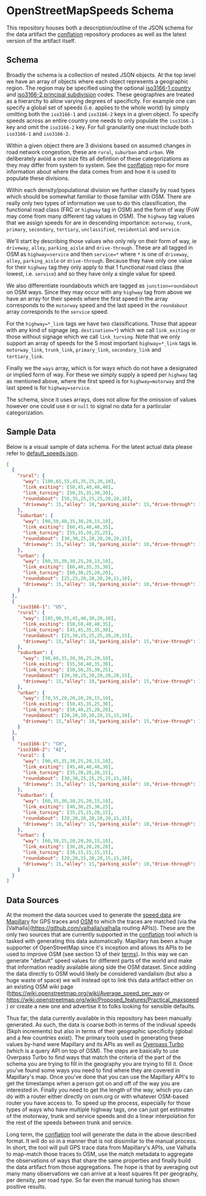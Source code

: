 # OpenStreetMapSpeeds Schema

This repository houses both a description/outline of the JSON schema for the data artifact the [conflation](https://github.com/OpenStreetMapSpeeds/conflation) repository produces as well as the latest version of the artifact itself.

## Schema

Broadly the schema is a collection of nested JSON objects. At the top level we have an array of objects where each object represents a geographic region. The region may be specified using the optional [iso3166-1 country](https://en.wikipedia.org/wiki/ISO_3166-1) and [iso3166-2 principal subdivision](https://en.wikipedia.org/wiki/ISO_3166-2) codes. These geographies are treated as a hierarchy to allow varying degrees of specificity. For example one can specify a global set of speeds (i.e. applies to the whole world) by simply omitting both the `iso3166-1` and `iso3166-2` keys in a given object. To specify speeds across an entire country one needs to only populate the `iso3166-1` key and omit the `iso3166-2` key. For full granularity one must include both `iso3166-1` and `iso3166-2`.

Within a given object there are 3 divisions based on assumed changes in road network congestion, these are `rural`, `suburban` and `urban`. We deliberately avoid a one size fits all defintion of these categorizations as they may differ from system to system. See the [conflation](https://github.com/OpenStreetMapSpeeds/conflation) repo for more information about where the data comes from and how it is used to populate these divisions.

Within each density/populational division we further classify by road types which should be somewhat familiar to those familiar with OSM. There are really only two types of information we use to do this classification, the functional road class (FRC or `highway` tag in OSM) and the form of way (FoW may come from many different tag values in OSM). The `highway` tag values that we assign speeds for are in descending importance: `motorway`, `trunk`, `primary`, `secondary`, `tertiary`, `unclassified`, `residential` and `service`.

We'll start by describing those values who only rely on their form of way, ie `driveway`, `alley`, `parking_aisle` and `drive-through`. These are all tagged in OSM as `highway=service` and then `service=*` where `*` is one of `driveway`, `alley`, `parking_aisle` or `drive-through`. Because they have only one value for their `highway` tag they only apply to that 1 functional road class (the lowest, i.e. `service`) and so they have only a single value for speed.

We also differentiate roundabouts which are tagged as `junction=roundabout` on OSM ways. Since they may occur with any `highway` tag from above we have an array for their speeds where the first speed in the array corresponds to the `motorway` speed and the last speed in the `roundabout` array corresponds to the `service` speed.

For the `highway=*_link` tags we have two classifications. Those that appear with any kind of signage (eg. `destination=*`) which we call `link_exiting` or those without signage which we call `link_turning`. Note that we only support an array of speeds for the 5 most important `highway=*_link` tags ie. `motorway_link`, `trunk_link`, `primary_link`, `secondary_link` and `tertiary_link`.

Finally we the `ways` array, which is for ways which do not have a designated or implied form of way. For these we simply supply a speed per `highway` tag as mentioned above, where the first speed is for `highway=motorway` and the last speed is for `highway=service`.

The schema, since it uses arrays, does not allow for the omission of values however one could use `0` or `null` to signal no data for a particular categorization.

## Sample Data

Below is a visual sample of data schema. For the latest actual data please refer to [default_speeds.json](default_speeds.json).

```json
[
  {
    "rural": {
      "way": [100,65,55,45,35,25,20,10],
      "link_exiting": [50,45,40,40,40],
      "link_turning": [50,35,35,30,30],
      "roundabout": [50,35,25,25,25,20,20,10],
      "driveway": 15,"alley": 10,"parking_aisle": 15,"drive-through": 10
    },
    "suburban": {
      "way": [90,50,40,35,30,20,15,10],
      "link_exiting": [60,45,40,40,35],
      "link_turning": [55,35,30,25,25],
      "roundabout": [30,30,25,20,20,20,20,15],
      "driveway": 15,"alley": 10,"parking_aisle": 10,"drive-through": 10
    },
    "urban": {
      "way": [80,35,30,30,25,20,15,10],
      "link_exiting": [60,40,35,35,30],
      "link_turning": [60,30,25,20,20],
      "roundabout": [25,25,20,20,20,20,15,10],
      "driveway": 15,"alley": 10,"parking_aisle": 10,"drive-through": 10
    }
  },
  {
    "iso3166-1": "US",
    "rural": {
      "way": [105,90,55,45,40,30,20,10],
      "link_exiting": [50,50,40,40,35],
      "link_turning": [45,45,35,35,30],
      "roundabout": [25,30,25,25,25,20,20,15],
      "driveway": 15,"alley": 10,"parking_aisle": 15,"drive-through": 15
    },
    "suburban": {
      "way": [90,80,35,30,30,25,20,10],
      "link_exiting": [55,50,40,35,30],
      "link_turning": [50,50,35,30,25],
      "roundabout": [30,30,25,20,20,20,20,15],
      "driveway": 15,"alley": 10,"parking_aisle": 15,"drive-through": 10
    },
    "urban": {
      "way": [70,55,20,20,20,20,15,10],
      "link_exiting": [50,45,35,25,30],
      "link_turning": [50,40,25,20,20],
      "roundabout": [20,20,20,20,20,15,15,10],
      "driveway": 15,"alley": 10,"parking_aisle": 15,"drive-through": 10
    }
  },
  {
    "iso3166-1": "CH",
    "iso3166-2": "AI",
    "rural": {
      "way": [90,45,35,30,25,20,15,10],
      "link_exiting": [45,40,40,40,30],
      "link_turning": [35,20,20,20,15],
      "roundabout": [30,30,25,25,25,25,15,10],
      "driveway": 15,"alley": 15,"parking_aisle": 10,"drive-through": 10
    },
    "suburban": {
      "way": [80,35,30,30,25,20,15,10],
      "link_exiting": [40,30,25,30,25],
      "link_turning": [35,25,15,20,15],
      "roundabout": [20,20,20,20,20,20,15,15],
      "driveway": 10,"alley": 15,"parking_aisle": 10,"drive-through": 10
    },
    "urban": {
      "way": [60,30,25,20,20,20,15,10],
      "link_exiting": [30,20,20,20,20],
      "link_turning": [30,15,15,15,15],
      "roundabout": [20,20,15,20,20,15,15,10],
      "driveway": 15,"alley": 15,"parking_aisle": 10,"drive-through": 10
    }
  }
]
```

## Data Sources

At the moment the data sources used to generate the [speed data](default_speeds.json) are [Mapillary](https://mapillary.com) for GPS traces and [OSM](https://osm.org) to which the traces are matched (via the [Valhalla](https://github.com/valhalla/valhalla routing APIs)). These are the only two sources that are currently supported in the [conflation](https://github.com/OpenStreetMapSpeeds/conflation) tool which is tasked with generating this data automatically. Mapillary has been a huge supporter of OpenStreetMap since it's inception and allows its APIs to be used to improve OSM (see section 13 of their [terms](https://www.mapillary.com/terms)). In this way we can generate "default" speed values for different parts of the world and make that information readily available along side the OSM dataset. Since adding the data directly to OSM would likely be considered vandalism (but also a huge waste of space) we will instead opt to link this data artifact either on an existing OSM wiki page (https://wiki.openstreetmap.org/wiki/Average_speed_per_way or https://wiki.openstreetmap.org/wiki/Proposed_features/Practical_maxspeed) or create a new one and advertise it to folks looking for sensible defaults.

Thus far, the data currently available in this repository has been manually generated. As such, the data is coarse both in terms of the indivual speeds (5kph increments) but also in terms of their geographic specificity (global and a few countries exist). The primary tools used in generating these values by-hand were Mapillary and its APIs as well as [Overpass Turbo](https://overpass-turbo.eu/) (which is a query API on top of OSM). The steps are basically to use Overpass Turbo to find ways that match the criteria of the part of the schema you are trying to fill in the geography you are trying to fill it. Once you've found some ways you need to find where they are covered in Mapillary's map. Once you've done that you can use the Mapillary API's to get the timestamps when a person got on and off of the way you are interested in. Finally you need to get the length of the way, which you can do with a router either directly on osm.org or with whatever OSM-based router you have access to. To speed up the process, especially for those types of ways who have multiple highway tags, one can just get estimates of the motorway, trunk and service speeds and do a linear interpolation for the rest of the speeds between trunk and service.

Long term, the [conflation](https://github.com/OpenStreetMapSpeeds/conflation) tool will generate the data in the above described format. It will do so in a manner that is not dissimilar to the manual process. In short, the tool will pull GPS trace data from Mapillary's APIs, use Valhalla to map-match those traces to OSM, use the match metadata to aggregate the observations of ways that share the same properties and finally build the data artifact from those aggregations. The hope is that by averaging out many many observations we can arrive at a least squares fit per geography, per density, per road type. So far even the manual tuning has shown positive results.
